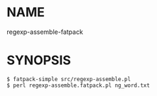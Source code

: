 # NAME

regexp-assemble-fatpack

# SYNOPSIS

```
$ fatpack-simple src/regexp-assemble.pl
$ perl regexp-assemble.fatpack.pl ng_word.txt
```


